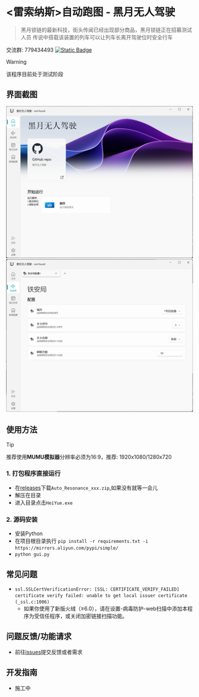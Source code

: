 <!--
 * @Author: Night-stars-1 nujj1042633805@gmail.com
 * @Date: 2024-03-20 22:24:35
 * @LastEditTime: 2024-07-08 23:23:31
 * @LastEditors: Night-stars-1 nujj1042633805@gmail.com
-->
# <雷索纳斯>自动跑图 - 黑月无人驾驶

>黑月锁链的最新科技，街头传闻已经出现部分商品，黑月锁链正在招募测试人员
>传说中搭载该装置的列车可以让列车长离开驾驶位时安全行车

交流群: 779434493 [![Static Badge](https://img.shields.io/badge/Tencent%20QQ-blue.svg?logo=tencentqq&logoColor=white)](https://qm.qq.com/q/OS1MxF6Rkk)


> [!WARNING]
> 该程序目前处于测试阶段

## 界面截图
![home](resources/readme/home.png)
![taj](resources/readme/taj.png)

## 使用方法
> [!TIP]
> 推荐使用**MUMU模拟器**分辨率必须为16:9，推荐: 1920x1080/1280x720
### 1. 打包程序直接运行
  - 在[releases](https://github.com/Night-stars-1/Auto_Resonance/releases/latest)下载`Auto_Resonance_xxx.zip`,如果没有就等一会儿
  - 解压在目录
  - 进入目录点击`HeiYue.exe`
### 2. 源码安装
   - 安装Python
   - 在项目根目录执行 `pip install -r requirements.txt -i https://mirrors.aliyun.com/pypi/simple/`
   - `python gui.py`

## 常见问题
- `ssl.SSLCertVerificationError: [SSL: CERTIFICATE_VERIFY_FAILED] certificate verify failed: unable to get local issuer certificate (_ssl.c:1006)`
  - 如果你使用了新版火绒（≥6.0），请在设置-病毒防护-web扫描中添加本程序为受信任程序，或关闭加密链接扫描功能。

## 问题反馈/功能请求
- 前往[issues](https://github.com/Night-stars-1/Auto_Resonance/issues)提交反馈或者需求

## 开发指南
- 施工中

